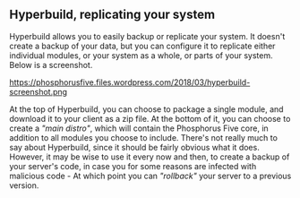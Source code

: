 ## Hyperbuild, replicating your system

Hyperbuild allows you to easily backup or replicate your system. It doesn't create a backup of your data,
but you can configure it to replicate either individual modules, or your system as a whole, or parts of your
system. Below is a screenshot.

https://phosphorusfive.files.wordpress.com/2018/03/hyperbuild-screenshot.png

At the top of Hyperbuild, you can choose to package a single module, and download it to your client
as a zip file. At the bottom of it, you can choose to create a _"main distro"_, which will contain the
Phosphorus Five core, in addition to all modules you choose to include. There's not really much to say
about Hyperbuild, since it should be fairly obvious what it does. However, it may be wise to use it
every now and then, to create a backup of your server's code, in case you for some reasons are infected
with malicious code - At which point you can _"rollback"_ your server to a previous version.
